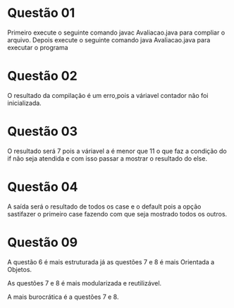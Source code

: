 # Questão 01

Primeiro execute o seguinte comando javac Avaliacao.java para compliar o arquivo.
Depois execute o seguinte comando java Avaliacao.java para executar o programa

# Questão 02

O resultado da compilação é um erro,pois a váriavel contador não foi inicializada.

# Questão 03

O resultado será 7 pois a váriavel a é menor que 11 o que faz a condição do if não seja atendida e com isso passar a mostrar o resultado do else.

# Questão 04

A saída será o resultado de todos os case e o default pois a opção sastifazer o primeiro case
fazendo com que seja mostrado todos os outros.

# Questão 09

A questão 6 é mais estruturada já as questões 7 e 8 é mais Orientada a
Objetos.

As questões 7 e 8 é mais modularizada e reutilizável.

A mais burocrática é a questões 7 e 8.